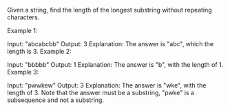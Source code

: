 Given a string, find the length of the longest substring without repeating characters.

Example 1:

Input: "abcabcbb"
Output: 3 
Explanation: The answer is "abc", which the length is 3.
Example 2:

Input: "bbbbb"
Output: 1
Explanation: The answer is "b", with the length of 1.
Example 3:

Input: "pwwkew"
Output: 3
Explanation: The answer is "wke", with the length of 3. 
             Note that the answer must be a substring, "pwke" is a subsequence and not a substring.